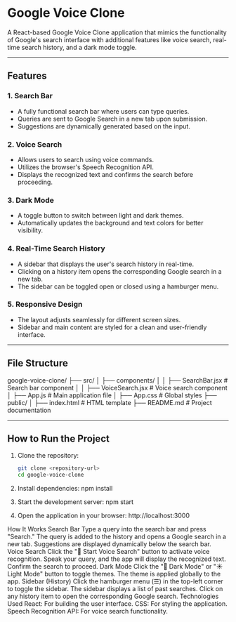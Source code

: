 # Google Voice Clone

A React-based Google Voice Clone application that mimics the functionality of Google's search interface with additional features like voice search, real-time search history, and a dark mode toggle.

---

## Features

### 1. **Search Bar**
- A fully functional search bar where users can type queries.
- Queries are sent to Google Search in a new tab upon submission.
- Suggestions are dynamically generated based on the input.

### 2. **Voice Search**
- Allows users to search using voice commands.
- Utilizes the browser's Speech Recognition API.
- Displays the recognized text and confirms the search before proceeding.

### 3. **Dark Mode**
- A toggle button to switch between light and dark themes.
- Automatically updates the background and text colors for better visibility.

### 4. **Real-Time Search History**
- A sidebar that displays the user's search history in real-time.
- Clicking on a history item opens the corresponding Google search in a new tab.
- The sidebar can be toggled open or closed using a hamburger menu.

### 5. **Responsive Design**
- The layout adjusts seamlessly for different screen sizes.
- Sidebar and main content are styled for a clean and user-friendly interface.

---

## File Structure

google-voice-clone/ ├── src/ │ ├── components/ │ │ ├── SearchBar.jsx # Search bar component │ │ ├── VoiceSearch.jsx # Voice search component │ ├── App.js # Main application file │ ├── App.css # Global styles ├── public/ │ ├── index.html # HTML template ├── README.md # Project documentation


---

## How to Run the Project

1. Clone the repository:
   ```bash
   git clone <repository-url>
   cd google-voice-clone

2. Install dependencies:
npm install

3. Start the development server:
npm start

4. Open the application in your browser:
http://localhost:3000


How It Works
Search Bar
Type a query into the search bar and press "Search."
The query is added to the history and opens a Google search in a new tab.
Suggestions are displayed dynamically below the search bar.
Voice Search
Click the "🎤 Start Voice Search" button to activate voice recognition.
Speak your query, and the app will display the recognized text.
Confirm the search to proceed.
Dark Mode
Click the "🌙 Dark Mode" or "☀️ Light Mode" button to toggle themes.
The theme is applied globally to the app.
Sidebar (History)
Click the hamburger menu (☰) in the top-left corner to toggle the sidebar.
The sidebar displays a list of past searches.
Click on any history item to open the corresponding Google search.
Technologies Used
React: For building the user interface.
CSS: For styling the application.
Speech Recognition API: For voice search functionality.
